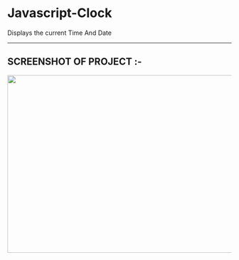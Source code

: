 # Javascript-Clock
Displays the current Time And Date


***

## SCREENSHOT OF PROJECT :-

<img src="https://user-images.githubusercontent.com/97823150/189476176-aa9167ef-67cb-4990-994f-9a9a767db899.png" width="700" height="400" />

